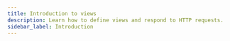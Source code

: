 ```yaml
---
title: Introduction to views
description: Learn how to define views and respond to HTTP requests.
sidebar_label: Introduction
---
```

